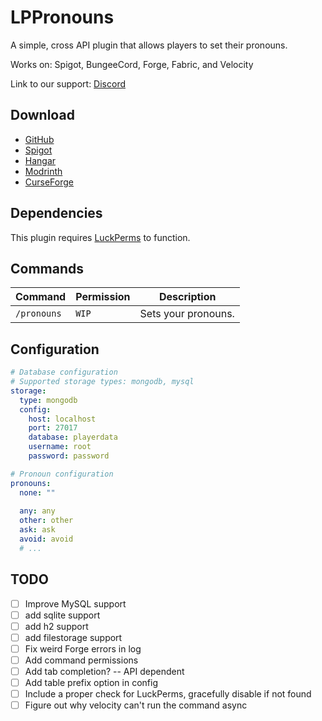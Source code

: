 # LPPronouns

A simple, cross API plugin that allows players to set their pronouns.

Works on: Spigot, BungeeCord, Forge, Fabric, and Velocity

Link to our support: [Discord](https://discord.gg/jec2jpdj7A)

## Download

- [GitHub](https://github.com/p0t4t0sandwich/LPPronouns/releases)
- [Spigot](https://www.spigotmc.org/resources/lppronouns.110206/)
- [Hangar](https://hangar.papermc.io/p0t4t0sandwich/LPPronouns)
- [Modrinth](https://modrinth.com/plugin/lppronouns)
- [CurseForge](https://legacy.curseforge.com/minecraft/mc-mods/lppronouns)

## Dependencies

This plugin requires [LuckPerms](https://luckperms.net/) to function.

## Commands

| Command     | Permission | Description         |
|-------------|------------|---------------------|
| `/pronouns` | `WIP`      | Sets your pronouns. |

## Configuration

```yaml
# Database configuration
# Supported storage types: mongodb, mysql
storage:
  type: mongodb
  config:
    host: localhost
    port: 27017
    database: playerdata
    username: root
    password: password

# Pronoun configuration
pronouns:
  none: ""
  
  any: any
  other: other
  ask: ask
  avoid: avoid
  # ...
```

## TODO

- [ ] Improve MySQL support
- [ ] add sqlite support
- [ ] add h2 support
- [ ] add filestorage support
- [ ] Fix weird Forge errors in log
- [ ] Add command permissions
- [ ] Add tab completion? -- API dependent
- [ ] Add table prefix option in config
- [ ] Include a proper check for LuckPerms, gracefully disable if not found
- [ ] Figure out why velocity can't run the command async

